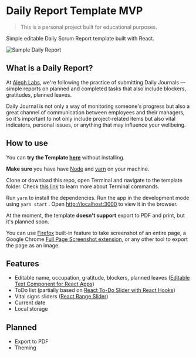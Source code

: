 
# Daily Report Template MVP

> This is a personal project built for educational purposes.  

Simple editable Daily Scrum Report template built with React. 

![Sample Daily Report](https://i.imgur.com/Qfej0wl.png)

## What is a Daily Report?

At [Aleph Labs](https://aleph-labs.com), we're following the practice of submitting Daily Journals — simple reports on planned and completed tasks that also include blockers, gratitudes, planned leaves.

Daily Journal is not only a way of monitoring someone's progress but also a great channel of communication between employees and their managers, so it's important to not only include project-related items but also vital indicators, personal issues, or anything that may influence your wellbeing.

## How to use

You can **try the Template [here](https://qq78u.csb.app/)** without installing.

**Make sure** you have have [Node](https://nodejs.org/en/) and [yarn](https://yarnpkg.com/) on your machine. 

Clone or download this repo, open Terminal and navigate to the template folder. Check [this link](https://www.codecademy.com/articles/command-line-commands) to learn more about Terminal commands. 

Run `yarn` to install the dependencies. Run the app in the development mode using  `yarn start` . Open [http://localhost:3000](http://localhost:3000) to view it in the browser.

At the moment, the template **doesn't support** export to PDF and print, but it's planned soon.

You can use [Firefox](https://www.mozilla.org/en-US/exp/firefox/new/) built-in feature to take screenshot of an entire page, a Google Chrome [Full Page Screenshot extension](https://chrome.google.com/webstore/detail/full-page-screen-capture/fdpohaocaechififmbbbbbknoalclacl?hl=en), or any other tool to export the page as an image.

## Features

 - Editable name, occupation, gratitude, blockers, planned leaves ([Editable Text Component for React Apps](https://github.com/alioguzhan/react-editext))
 - ToDo list (partially based on [React To-Do Slider with React Hooks](https://www.digitalocean.com/community/tutorials/how-to-build-a-react-to-do-app-with-react-hooks))
 - Vital signs sliders ([React Range Slider](https://github.com/whoisandy/react-rangeslider))
 - Current date
 - Local storage

## Planned

 - Export to PDF
 - Theming